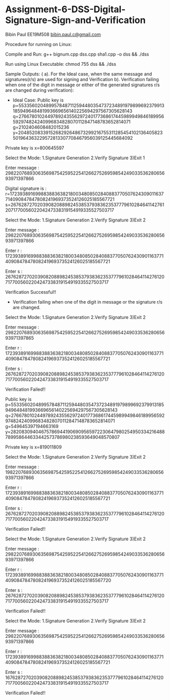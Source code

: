 # Assignment-6-DSS-Digital-Signature-Sign-and-Verification
Bibin Paul EE19M508 bibin.paul.c@gmail.com

Procedure for running on Linux:

Compile and Run:  g++ bignum.cpp dss.cpp sha1.cpp -o dss && ./dss

Run using Linux Executable: chmod 755 dss && ./dss

Sample Outputs: ( a). For the Ideal case, when the same message and signatures(r/s) are used for signing and Verification b). Verification failing when one of the digit in message or either of the generated signatures r/s are changed during verification): 

* Ideal Case: 
Public key is
        p=5533560204899578487112594480354737234891979899692379913185949648481993669656140225694297567305628143
        q=2766780102449789243556297240177368617445989949846189956592974824240996834828070112847148783652814071
        g=2102404608482015236
        y=2048520833915268292648673299216755311285454102136405823501964363229572813307708467956039125445684092

Private key is
        x=800645597

Select the Mode: 1.Signature Generation 2.Verify Signature 3)Exit
1

Enter message : 2982207689306356987542595225412662752695985424903353628065693971397866


Digital signature is :
        r=1723938916998838836382180034808502840883770507624309011637714090847847808241969373524126025185567721
        s=2676287270203908208898245385379383623537779610284641142761207177005602204247338319154919335527503717

Select the Mode: 1.Signature Generation 2.Verify Signature 3)Exit
2

Enter message : 2982207689306356987542595225412662752695985424903353628065693971397866

Enter r : 1723938916998838836382180034808502840883770507624309011637714090847847808241969373524126025185567721

Enter s : 2676287270203908208898245385379383623537779610284641142761207177005602204247338319154919335527503717

 Verification Successful!!
 
 
 
* Verification failing when one of the digit in message or the signature r/s are changed.


Select the Mode: 1.Signature Generation 2.Verify Signature 3)Exit
2

Enter message : 2982207689306356987542595225412662752695985424903353628065693971397865

Enter r : 1723938916998838836382180034808502840883770507624309011637714090847847808241969373524126025185567721

Enter s : 2676287270203908208898245385379383623537779610284641142761207177005602204247338319154919335527503717

 Verification Failed!!


Public key is
        p=5533560204899578487112594480354737234891979899692379913185949648481993669656140225694297567305628143
        q=2766780102449789243556297240177368617445989949846189956592974824240996834828070112847148783652814071
        g=549645397194663169
        y=282083094046757869441906909565972230647980254950334216488789958644633442573786980238593649048570807

Private key is
        x=819011809

Select the Mode: 1.Signature Generation 2.Verify Signature 3)Exit
2

Enter message : 1982207689306356987542595225412662752695985424903353628065693971397866

Enter r : 1723938916998838836382180034808502840883770507624309011637714090847847808241969373524126025185567721

Enter s : 2676287270203908208898245385379383623537779610284641142761207177005602204247338319154919335527503717

 Verification Failed!!

Select the Mode: 1.Signature Generation 2.Verify Signature 3)Exit
2

Enter message : 2982207689306356987542595225412662752695985424903353628065693971397866

Enter r : 1723938916998838836382180034808502840883770507624309011637714090847847808241969373524126025185567720

Enter s : 2676287270203908208898245385379383623537779610284641142761207177005602204247338319154919335527503717

 Verification Failed!!

Select the Mode: 1.Signature Generation 2.Verify Signature 3)Exit
2

Enter message : 2982207689306356987542595225412662752695985424903353628065693971397866

Enter r : 1723938916998838836382180034808502840883770507624309011637714090847847808241969373524126025185567721

Enter s : 1676287270203908208898245385379383623537779610284641142761207177005602204247338319154919335527503717

 Verification Failed!!


